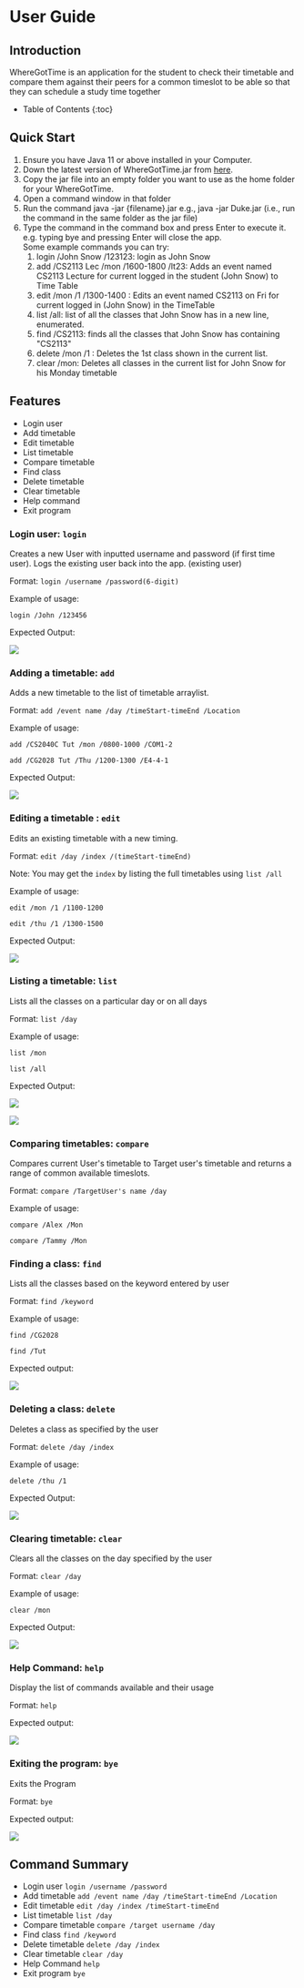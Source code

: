 # User Guide

## Introduction

WhereGotTime is an application for the student to check their timetable and compare them against their peers for a common timeslot to be able so that they can schedule a study time together

* Table of Contents
{:toc}

## Quick Start

1. Ensure you have Java 11 or above installed in your Computer.
1. Down the latest version of  WhereGotTime.jar from [here](https://github.com/AY2021S1-CS2113-T13-3/tp/releases/tag/2.0).
1. Copy the jar file into an empty folder you want to use as the home folder for your WhereGotTime.
1. Open a command window in that folder
1. Run the command java -jar {filename}.jar e.g., java -jar Duke.jar (i.e., run the command in the same folder as the jar file)
1. Type the command in the command box and press Enter to execute it. e.g. typing bye and pressing Enter will close the app.<br/>
Some example commands you can try:
    1. login /John Snow /123123: login as John Snow
    1. add /CS2113 Lec /mon /1600-1800 /lt23: Adds an event named CS2113 Lecture for current logged in the student (John Snow) to Time Table
    1. edit /mon /1 /1300-1400 : Edits an event named CS2113 on Fri for current logged in (John Snow) in the TimeTable
    1. list /all: list of all the classes that John Snow has in a new line, enumerated.
    1. find /CS2113: finds all the classes that John Snow has containing "CS2113"
    1. delete /mon /1 : Deletes the 1st class shown in the current list.
    1. clear /mon: Deletes all classes in the current list for John Snow for his Monday timetable

## Features 
* Login user
* Add timetable
* Edit timetable
* List timetable
* Compare timetable
* Find class
* Delete timetable
* Clear timetable
* Help command
* Exit program

### Login user: `login`
Creates a new User with inputted username and password (if first time user).
Logs the existing user back into the app. (existing user)

Format: `login /username /password(6-digit)`

Example of usage: 

`login /John /123456`

Expected Output:

![](images/Userlogin_EO.PNG)<br/>

### Adding a timetable: `add`
Adds a new timetable to the list of timetable arraylist.

Format: `add /event name /day /timeStart-timeEnd /Location`
  
Example of usage: 

`add /CS2040C Tut /mon /0800-1000 /COM1-2`

`add /CG2028 Tut /Thu /1200-1300 /E4-4-1`

Expected Output:

![](images/expectedoutput.PNG)<br/>

### Editing a timetable : `edit`
Edits an existing timetable with a new timing.

Format: `edit /day /index /(timeStart-timeEnd)`

Note: You may get the `index` by listing the full timetables using `list /all`

Example of usage:

`edit /mon /1 /1100-1200`

`edit /thu /1 /1300-1500`

Expected Output:

![](images/Edit_EO.PNG)<br/>
### Listing a timetable: `list`
Lists all the classes on a particular day or on all days

Format: `list /day`

Example of usage:

`list /mon`

`list /all`

Expected Output:

![](images/list_EO.PNG)<br/>

![](images/list_all_EO.PNG)<br/>

### Comparing timetables: `compare`
Compares current User's timetable to Target user's timetable and returns a range of common available timeslots.

Format: `compare /TargetUser's name /day`
  
Example of usage: 

`compare /Alex /Mon`

`compare /Tammy /Mon`

### Finding a class: `find`
Lists all the classes based on the keyword entered by user

Format: `find /keyword`

Example of usage:

`find /CG2028`

`find /Tut`

Expected output:

![](images/Find_EO.PNG)<br/>

### Deleting a class: `delete`
Deletes a class as specified by the user 

Format: `delete /day /index`

Example of usage:

`delete /thu /1`

Expected Output:

![](images/Delete_EO.PNG)<br/>

### Clearing timetable: `clear`
Clears all the classes on the day specified by the user

Format: `clear /day`

Example of usage:

`clear /mon`

Expected Output:

![](images/clear_EO.PNG)<br/>

### Help Command: `help`
Display the list of commands available and their usage<br/>

Format: `help`

Expected output:

![](images/help_EO.PNG)<br/>

### Exiting the program: `bye`
Exits the Program<br/>

Format: `bye`

Expected output:

![](images/Exit_EO.PNG)<br/>

## Command Summary
* Login user `login /username /password`
* Add timetable `add /event name /day /timeStart-timeEnd /Location`
* Edit timetable `edit /day /index /timeStart-timeEnd`
* List timetable `list /day`
* Compare timetable `compare /target username /day`
* Find class `find /keyword`
* Delete timetable `delete /day /index`
* Clear timetable `clear /day`
* Help Command `help`
* Exit program `bye`
